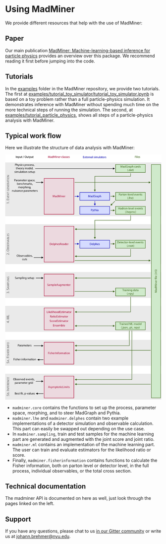 # Using MadMiner

We provide different resources that help with the use of MadMiner:


## Paper

Our main publication [MadMiner: Machine-learning-based inference for particle physics]() provides an overview over this
package. We recommend reading it first before jumping into the code.


## Tutorials

In the [examples](https://github.com/diana-hep/madminer/tree/master/examples) folder in the MadMiner repository, we
provide two tutorials. The first at
[examples/tutorial_toy_simulator/tutorial_toy_simulator.ipynb](https://github.com/diana-hep/madminer/blob/master/examples/tutorial_toy_simulator/tutorial_toy_simulator.ipynb)
is based on a toy problem rather than a full particle-physics simulation. It demonstrates
inference with MadMiner without spending much time on the more technical steps of running the simulation. The second, at
[examples/tutorial_particle_physics](https://github.com/diana-hep/madminer/tree/master/examples/tutorial_particle_physics),
shows all steps of a particle-physics analysis with MadMiner.


## Typical work flow

Here we illustrate the structure of data analysis with MadMiner:

![MadMiner workflow](img/workflow_combined.jpg)

- `madminer.core` contains the functions to set up the process, parameter space, morphing, and to steer MadGraph and
   Pythia.
- `madminer.lhe` and `madminer.delphes` contain two example implementations of a detector simulation and observable
   calculation. This part can easily be swapped out depending on the use case.
- In `madminer.sampling`, train and test samples for the machine learning part are generated and augmented with the
  joint score and joint ratio.
- `madminer.ml`  contains an implementation of the machine learning part. The user can train and evaluate estimators
  for the likelihood ratio or score.
- Finally,  `madminer.fisherinformation` contains functions to calculate the Fisher information, both on parton level
  or detector level, in the full process, individual observables, or the total cross section.


## Technical documentation

The madminer API is documented on here as well, just look through the pages linked on the left.


## Support

If you have any questions, please
chat to us [in our Gitter community](https://gitter.im/madminer/community) or write us at 
[johann.brehmer@nyu.edu](johann.brehmer@nyu.edu).
